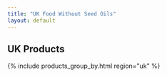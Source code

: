 ```yaml
---
title: "UK Food Without Seed Oils"
layout: default
---
```


## UK Products

{% include products_group_by.html region="uk" %}
